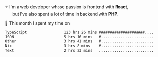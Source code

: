⭐ I'm a web developer whose passion is frontend with <b>React</b>,<br/>
&nbsp; &nbsp; &nbsp; but I've also spent a lot of time in backend with <b>PHP</b>.

📅 This month I spent my time on

<!--START_SECTION:waka-->

```txt
TypeScript                 123 hrs 26 mins #####################....   85.74 %
JSON                       5 hrs 16 mins   #........................   03.66 %
Other                      3 hrs 41 mins   #........................   02.56 %
Nix                        3 hrs 8 mins    #........................   02.18 %
Text                       2 hrs 23 mins   .........................   01.66 %
```

<!--END_SECTION:waka-->
